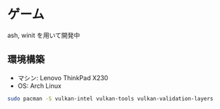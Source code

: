 # ゲーム

ash, winit を用いて開発中

## 環境構築

- マシン: Lenovo ThinkPad X230
- OS: Arch Linux

```bash
sudo pacman -S vulkan-intel vulkan-tools vulkan-validation-layers
```
